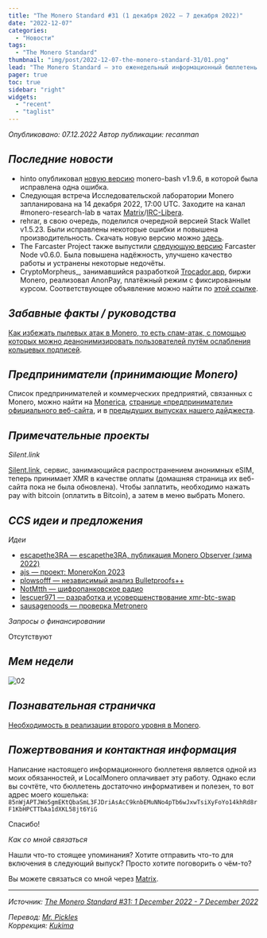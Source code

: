 ```yaml
---
title: "The Monero Standard #31 (1 декабря 2022 — 7 декабря 2022)"
date: "2022-12-07"
categories:
  - "Новости"
tags:
  - "The Monero Standard"
thumbnail: "img/post/2022-12-07-the-monero-standard-31/01.png"
lead: "The Monero Standard — это еженедельный информационный бюллетень от p2p торговой платформы LocalMonero обо всём, что касается Monero."
pager: true
toc: true
sidebar: "right"
widgets:
  - "recent"
  - "taglist"
---
```


_Опубликовано: 07.12.2022_
_Автор публикации: recanman_

## _Последние новости_

- hinto опубликовал [новую версию](https://github.com/hinto-janaiyo/monero-bash/releases/tag/v1.9.6) monero-bash v1.9.6, в которой была исправлена одна ошибка.
- Следующая встреча Исследовательской лаборатории Monero запланирована на 14 декабря 2022, 17:00 UTC. Заходите на канал #monero-research-lab в чатах [Matrix](https://matrix.to/#/#monero-research-lab:monero.social)/[IRC-Libera](irc://irc.libera.chat/#monero-research-lab).
- rehrar, в свою очередь, поделился очередной версией Stack Wallet v1.5.23. Были исправлены некоторые ошибки и повышена производительность. Скачать новую версию можно [здесь](https://github.com/cypherstack/stack_wallet/releases/tag/build_0096).
- The Farcaster Project также выпустили [следующую версию](https://github.com/farcaster-project/farcaster-node/releases/tag/v0.6.0) Farcaster Node v0.6.0. Была повышена надёжность, улучшено качество работы и устранены некоторые недочёты.
- CryptoMorpheus_, занимавшийся разработкой [Trocador.app](https://trocador.app/), биржи Monero, реализовал AnonPay, платёжный режим с фиксированным курсом. Соответствующее объявление можно найти по [этой ссылке](https://libredd.it/zanl5k/).

## _Забавные факты / руководства_

[Как избежать пылевых атак в Monero, то есть спам-атак, с помощью которых можно деанонимизировать пользователей путём ослабления кольцевых подписей](https://monero.observer/cypherpunk-transmission-008-mitigating-dusting-attacks-monero-cli/).

## _Предприниматели (принимающие Monero)_

Список предпринимателей и коммерческих предприятий, связанных с Monero, можно найти на [Monerica](https://monerica.com/), [странице «предприниматели» официального веб-сайта](https://getmonero.org/community/merchants/), и в [предыдущих выпусках нашего дайджеста](https://localmonero.co/nojs/the-monero-standard).

## _Примечательные проекты_

*Silent.link*

[Silent.link](https://silent.link/), сервис, занимающийся распространением анонимных eSIM, теперь принимает XMR в качестве оплаты (домашняя страница их веб-сайта пока не была обновлена). Чтобы заплатить, необходимо нажать pay with bitcoin (оплатить в Bitcoin), а затем в меню выбрать Monero.

## _CCS идеи и предложения_

*Идеи*

- [escapethe3RA — escapethe3RA, публикация Monero Observer (зима 2022)](https://repo.getmonero.org/monero-project/ccs-proposals/-/merge_requests/363)
- [ajs — проект: MoneroKon 2023](https://repo.getmonero.org/monero-project/ccs-proposals/-/merge_requests/362)
- [plowsofff — независимый анализ Bulletproofs++](https://repo.getmonero.org/monero-project/ccs-proposals/-/merge_requests/358)
- [NotMtth — шифропанковское радио](https://repo.getmonero.org/monero-project/ccs-proposals/-/merge_requests/357)
- [lescuer971 — разработка и усовершенствование xmr-btc-swap](https://repo.getmonero.org/monero-project/ccs-proposals/-/merge_requests/355)
- [sausagenoods — проверка Metronero](https://repo.getmonero.org/monero-project/ccs-proposals/-/merge_requests/353)

*Запросы о финансировании*

Отсутствуют

## *Мем недели*

![02](/img/post/2022-12-07-the-monero-standard-31/02.png)

## _Познавательная страничка_

[Необходимость в реализации второго уровня в Monero](https://yewtu.be/watch?v=9XVMUVvwxUE).

## _Пожертвования и контактная информация_

Написание настоящего информационного бюллетеня является одной из моих обязанностей, и LocalMonero оплачивает эту работу. Однако если вы сочтёте, что бюллетень достаточно информативен и полезен, то вот адрес моего кошелька:  
`85nWjAPTJWo5gmEKtQbaSmL3FJDriAsAcC9knbEMuNNo4pTb6wJxwTsiXyFoYo14khRd8rF1KbHPCTTbAa1dXKL58jt6YiG`

Спасибо!

*Как со мной связаться*

Нашли что-то стоящее упоминания? Хотите отправить что-то для включения в следующий выпуск? Просто хотите поговорить о чём-то?

Вы можете связаться со мной через [Matrix](https://matrix.to/#/@recanman:agoradesk.com).

---

_Источник: [The Monero Standard #31: 1 December 2022 - 7 December 2022](https://localmonero.co/the-monero-standard/weekly/31)_

_Перевод: [Mr. Pickles](https://t.me/v1docq47)_  
_Коррекция: [Kukima](https://t.me/Kukima)_
